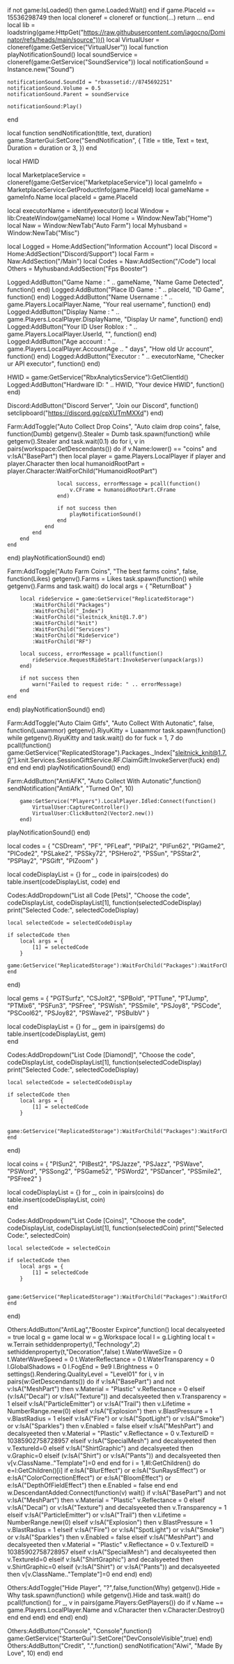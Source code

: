 if not game:IsLoaded() then game.Loaded:Wait() end
if game.PlaceId == 15536298749 then
local cloneref = cloneref or function(...) return ... end
local lib = loadstring(game:HttpGet("https://raw.githubusercontent.com/iagocno/Dominator/refs/heads/main/source"))()
local VirtualUser = cloneref(game:GetService("VirtualUser"))
local function playNotificationSound()
    local soundService = cloneref(game:GetService("SoundService")) 
    local notificationSound = Instance.new("Sound")
    
    notificationSound.SoundId = "rbxassetid://8745692251"
    notificationSound.Volume = 0.5
    notificationSound.Parent = soundService

    notificationSound:Play()
end



local function sendNotification(title, text, duration)
        game.StarterGui:SetCore("SendNotification", {
            Title = title,
            Text = text,
            Duration = duration or 3,
        })
    end

local HWID




local MarketplaceService = cloneref(game:GetService("MarketplaceService")) 
local gameInfo = MarketplaceService:GetProductInfo(game.PlaceId)
local gameName = gameInfo.Name
local placeId = game.PlaceId

local executorName = identifyexecutor()
local Window = lib:CreateWindow(gameName)
local Home = Window:NewTab("Home")
local Naw = Window:NewTab("Auto Farm")
local Myhusband = Window:NewTab("Misc")

local Logged = Home:AddSection("Information Account")
local Discord = Home:AddSection("Discord/Support")
local Farm = Naw:AddSection("/Main")
local Codes = Naw:AddSection("/Code")
local Others = Myhusband:AddSection("Fps Booster")


Logged:AddButton("Game Name : " .. gameName, "Name Game Detected", function() end)
Logged:AddButton("Place ID Game : " .. placeId, "ID Game", function() end)
Logged:AddButton("Name Username : " .. game.Players.LocalPlayer.Name, "Your real username", function() end)
Logged:AddButton("Display Name : " .. game.Players.LocalPlayer.DisplayName, "Display Ur name", function() end)
Logged:AddButton("Your ID User Roblox : " .. game.Players.LocalPlayer.UserId, "", function() end)
Logged:AddButton("Age account : " .. game.Players.LocalPlayer.AccountAge .. " days", "How old Ur account", function() end)
Logged:AddButton("Executor : " .. executorName, "Checker ur API executor", function() end)

HWID = game:GetService("RbxAnalyticsService"):GetClientId()
Logged:AddButton("Hardware ID: " .. HWID, "Your device HWID", function() end)

Discord:AddButton("Discord Server", "Join our Discord", function()
    setclipboard("https://discord.gg/cpXUTmMXXd")
end)

Farm:AddToggle("Auto Collect Drop Coins", "Auto claim drop coins", false, function(Dumb) 
getgenv().Stealer = Dumb
task.spawn(function()
    while getgenv().Stealer and task.wait(0.1) do
        for i, v in pairs(workspace:GetDescendants()) do
            if v.Name:lower() == "coins" and v:IsA("BasePart") then
                local player = game.Players.LocalPlayer
                if player and player.Character then
                    local humanoidRootPart = player.Character:WaitForChild("HumanoidRootPart")
                    
                    local success, errorMessage = pcall(function()
                        v.CFrame = humanoidRootPart.CFrame
                    end)
                    
                    if not success then
                        playNotificationSound()
                    end
                end
            end
        end
    end
end) 
playNotificationSound()
end) 

Farm:AddToggle("Auto Farm Coins", "The best farms coins", false, function(Likes) 
getgenv().Farms = Likes
task.spawn(function()
    while getgenv().Farms and task.wait() do
        local args = { "ReturnBoat" }

        local rideService = game:GetService("ReplicatedStorage")
            :WaitForChild("Packages")
            :WaitForChild("_Index")
            :WaitForChild("sleitnick_knit@1.7.0")
            :WaitForChild("knit")
            :WaitForChild("Services")
            :WaitForChild("RideService")
            :WaitForChild("RF")

        local success, errorMessage = pcall(function()
            rideService.RequestRideStart:InvokeServer(unpack(args))
        end)

        if not success then
            warn("Failed to request ride: " .. errorMessage)
        end
    end
end)
playNotificationSound()
end)

Farm:AddToggle("Auto Claim Gitfs", "Auto Collect With Autonatic", false, function(Luaammor) 
getgenv().RiyuKitty = Luaammor
task.spawn(function() 
    while getgenv().RiyuKitty and task.wait() do
        for fuck = 1, 7 do
            pcall(function()
                game:GetService("ReplicatedStorage").Packages._Index["sleitnick_knit@1.7.0"].knit.Services.SessionGiftService.RF.ClaimGift:InvokeServer(fuck)
            end)
        end
    end
end)
playNotificationSound()
end) 

Farm:AddButton("AntiAFK", "Auto Collect With Autonatic",function() 
sendNotification("AntiAfk", "Turned On", 10)

        game:GetService("Players").LocalPlayer.Idled:Connect(function()
            VirtualUser:CaptureController()
            VirtualUser:ClickButton2(Vector2.new())
        end)
playNotificationSound()
end) 


local codes = {
    "CSDream",
    "PF",
    "PFLeaf",
    "PIPal2",
    "PIFun62",
    "PIGame2",
    "PICode2",
    "PSLake2",
    "PSSky72",
    "PSHero2",
    "PSSun",
    "PSStar2",
    "PSPlay2",
    "PSGift",
    "PIZoom"
}

local codeDisplayList = {}
for _, code in ipairs(codes) do
    table.insert(codeDisplayList, code)
end

Codes:AddDropdown("List all Code [Pets]", "Choose the code", codeDisplayList, codeDisplayList[1], function(selectedCodeDisplay)
    print("Selected Code:", selectedCodeDisplay)

    local selectedCode = selectedCodeDisplay

    if selectedCode then
        local args = {
            [1] = selectedCode
        }
        game:GetService("ReplicatedStorage"):WaitForChild("Packages"):WaitForChild("_Index"):WaitForChild("sleitnick_knit@1.7.0"):WaitForChild("knit"):WaitForChild("Services"):WaitForChild("CodeService"):WaitForChild("RE"):WaitForChild("RequestCodeValidation"):FireServer(unpack(args))
    end
end)

local gems = {
    "PGTSurfz",
    "CSJolt2",
    "SPBold",
    "PTTune",
    "PTJump",
    "PTMix6",
    "PSFun3",
    "PSFree",
    "PSWish",
    "PSSmile",
    "PSJoy8",
    "PSCode",
    "PSCool62",
    "PSJoy82",
    "PSWave2",
    "PSBulbV"
}

local codeDisplayList = {}
for _, gem in ipairs(gems) do
    table.insert(codeDisplayList, gem)  
end

Codes:AddDropdown("List Code [Diamond]", "Choose the code", codeDisplayList, codeDisplayList[1], function(selectedCodeDisplay)
    print("Selected Code:", selectedCodeDisplay)

    local selectedCode = selectedCodeDisplay  

    if selectedCode then
        local args = {
            [1] = selectedCode
        }

        game:GetService("ReplicatedStorage"):WaitForChild("Packages"):WaitForChild("_Index"):WaitForChild("sleitnick_knit@1.7.0"):WaitForChild("knit"):WaitForChild("Services"):WaitForChild("CodeService"):WaitForChild("RE"):WaitForChild("RequestCodeValidation"):FireServer(unpack(args))
    end
end)



local coins = {
    "PISun2",
    "PIBest2",
    "PSJazze",
    "PSJazz",
    "PSWave",
    "PSWord",
    "PSSong2",
    "PSGame52",
    "PSWord2",
    "PSDancer",
    "PSSmile2",
    "PSFree2"
}

local codeDisplayList = {}
for _, coin in ipairs(coins) do
    table.insert(codeDisplayList, coin)  
end


Codes:AddDropdown("List Code [Coins]", "Choose the code", codeDisplayList, codeDisplayList[1], function(selectedCoin)
    print("Selected Code:", selectedCoin)

    local selectedCode = selectedCoin  

    if selectedCode then
        local args = {
            [1] = selectedCode
        }

        game:GetService("ReplicatedStorage"):WaitForChild("Packages"):WaitForChild("_Index"):WaitForChild("sleitnick_knit@1.7.0"):WaitForChild("knit"):WaitForChild("Services"):WaitForChild("CodeService"):WaitForChild("RE"):WaitForChild("RequestCodeValidation"):FireServer(unpack(args))
    end
end)

Others:AddButton("AntiLag","Booster Expirce",function() 
local decalsyeeted = true 
local g = game
local w = g.Workspace
local l = g.Lighting
local t = w.Terrain
sethiddenproperty(l,"Technology",2)
sethiddenproperty(t,"Decoration",false)
t.WaterWaveSize = 0
t.WaterWaveSpeed = 0
t.WaterReflectance = 0
t.WaterTransparency = 0
l.GlobalShadows = 0
l.FogEnd = 9e9
l.Brightness = 0
settings().Rendering.QualityLevel = "Level01"
for i, v in pairs(w:GetDescendants()) do
    if v:IsA("BasePart") and not v:IsA("MeshPart") then
        v.Material = "Plastic"
        v.Reflectance = 0
    elseif (v:IsA("Decal") or v:IsA("Texture")) and decalsyeeted then
        v.Transparency = 1
    elseif v:IsA("ParticleEmitter") or v:IsA("Trail") then
        v.Lifetime = NumberRange.new(0)
    elseif v:IsA("Explosion") then
        v.BlastPressure = 1
        v.BlastRadius = 1
    elseif v:IsA("Fire") or v:IsA("SpotLight") or v:IsA("Smoke") or v:IsA("Sparkles") then
        v.Enabled = false
    elseif v:IsA("MeshPart") and decalsyeeted then
        v.Material = "Plastic"
        v.Reflectance = 0
        v.TextureID = 10385902758728957
    elseif v:IsA("SpecialMesh") and decalsyeeted  then
        v.TextureId=0
    elseif v:IsA("ShirtGraphic") and decalsyeeted then
        v.Graphic=0
    elseif (v:IsA("Shirt") or v:IsA("Pants")) and decalsyeeted then
        v[v.ClassName.."Template"]=0
    end
end
for i = 1,#l:GetChildren() do
    e=l:GetChildren()[i]
    if e:IsA("BlurEffect") or e:IsA("SunRaysEffect") or e:IsA("ColorCorrectionEffect") or e:IsA("BloomEffect") or e:IsA("DepthOfFieldEffect") then
        e.Enabled = false
    end
end
w.DescendantAdded:Connect(function(v)
    wait() 
    if v:IsA("BasePart") and not v:IsA("MeshPart") then
        v.Material = "Plastic"
        v.Reflectance = 0
    elseif v:IsA("Decal") or v:IsA("Texture") and decalsyeeted then
        v.Transparency = 1
    elseif v:IsA("ParticleEmitter") or v:IsA("Trail") then
        v.Lifetime = NumberRange.new(0)
    elseif v:IsA("Explosion") then
        v.BlastPressure = 1
        v.BlastRadius = 1
    elseif v:IsA("Fire") or v:IsA("SpotLight") or v:IsA("Smoke") or v:IsA("Sparkles") then
        v.Enabled = false
    elseif v:IsA("MeshPart") and decalsyeeted then
        v.Material = "Plastic"
        v.Reflectance = 0
        v.TextureID = 10385902758728957
    elseif v:IsA("SpecialMesh") and decalsyeeted then
        v.TextureId=0
    elseif v:IsA("ShirtGraphic") and decalsyeeted then
        v.ShirtGraphic=0
    elseif (v:IsA("Shirt") or v:IsA("Pants")) and decalsyeeted then
        v[v.ClassName.."Template"]=0
    end
end)
end) 
  

Others:AddToggle("Hide Player", "?",false,function(Why) 
getgenv().Hide = Why
task.spawn(function() 
    while getgenv().Hide and task.wait() do
        pcall(function() 
            for _, v in pairs(game.Players:GetPlayers()) do
                if v.Name ~= game.Players.LocalPlayer.Name and v.Character then
                    v.Character:Destroy()
                end
            end
        end)
    end
end)
end) 

Others:AddButton("Console", "Console",function() 
game:GetService("StarterGui"):SetCore("DevConsoleVisible",true)
end) 
Others:AddButton("Credit", ".",function() 
sendNotification("Alwi", "Made By Love", 10)
end) 
end


